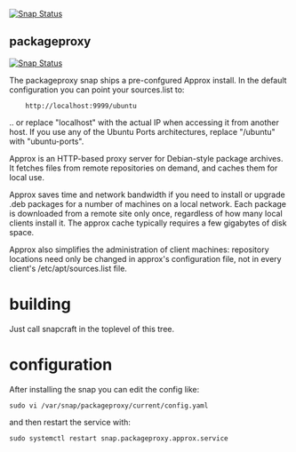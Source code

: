 [![Snap Status](https://build.snapcraft.io/badge/ogra1/packageproxy.svg)](https://build.snapcraft.io/user/ogra1/packageproxy)

## packageproxy

[![Snap Status](https://build.snapcraft.io/badge/ogra1/packageproxy.svg)](https://build.snapcraft.io/user/ogra1/packageproxy)

The packageproxy snap ships a pre-confgured Approx install.
In the default configuration you can point your sources.list to:

        http://localhost:9999/ubuntu

.. or replace "localhost" with the actual IP when accessing it from
another host. If you use any of the Ubuntu Ports architectures,
replace "/ubuntu" with "ubuntu-ports".

Approx is an HTTP-based proxy server for Debian-style package archives.
It fetches files from remote repositories on demand,
and caches them for local use.

Approx saves time and network bandwidth if you need to install or
upgrade .deb packages for a number of machines on a local network.
Each package is downloaded from a remote site only once,
regardless of how many local clients install it.
The approx cache typically requires a few gigabytes of disk space.

Approx also simplifies the administration of client machines:
repository locations need only be changed in approx's configuration file,
not in every client's /etc/apt/sources.list file.

# building

Just call snapcraft in the toplevel of this tree.

# configuration

After installing the snap you can edit the config like:

	sudo vi /var/snap/packageproxy/current/config.yaml
and then restart the service with:

	sudo systemctl restart snap.packageproxy.approx.service
